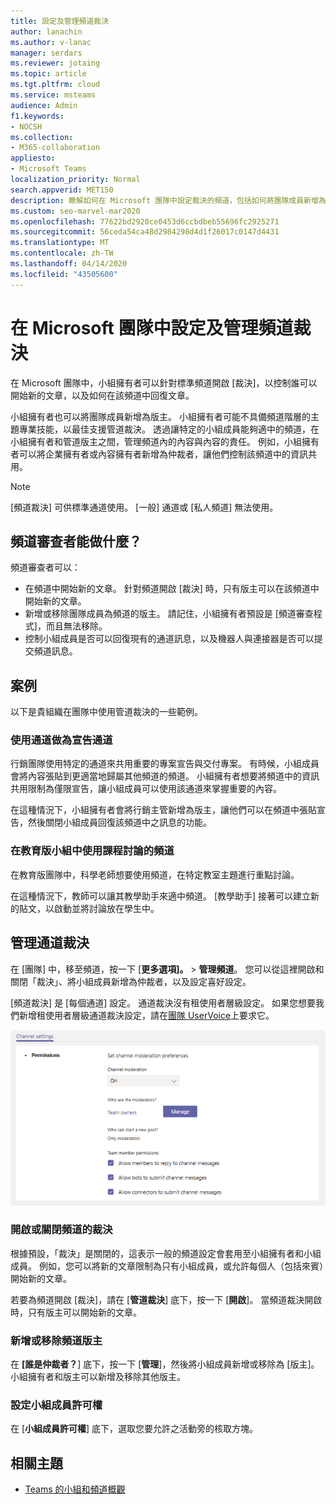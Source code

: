 ```yaml
---
title: 設定及管理頻道裁決
author: lanachin
ms.author: v-lanac
manager: serdars
ms.reviewer: jotaing
ms.topic: article
ms.tgt.pltfrm: cloud
ms.service: msteams
audience: Admin
f1.keywords:
- NOCSH
ms.collection:
- M365-collaboration
appliesto:
- Microsoft Teams
localization_priority: Normal
search.appverid: MET150
description: 瞭解如何在 Microsoft 團隊中設定裁決的頻道，包括如何將團隊成員新增為頻道審查程式。
ms.custom: seo-marvel-mar2020
ms.openlocfilehash: 77622bd2920ce0453d6ccbdbeb55696fc2925271
ms.sourcegitcommit: 56ceda54ca48d2984298d4d1f26017c0147d4431
ms.translationtype: MT
ms.contentlocale: zh-TW
ms.lasthandoff: 04/14/2020
ms.locfileid: "43505600"
---
```

# <a name="set-up-and-manage-channel-moderation-in-microsoft-teams"></a>在 Microsoft 團隊中設定及管理頻道裁決

在 Microsoft 團隊中，小組擁有者可以針對標準頻道開啟 [裁決]，以控制誰可以開始新的文章，以及如何在該頻道中回復文章。

小組擁有者也可以將團隊成員新增為版主。 小組擁有者可能不具備頻道階層的主題專業技能，以最佳支援管道裁決。 透過讓特定的小組成員能夠適中的頻道，在小組擁有者和管道版主之間，管理頻道內的內容與內容的責任。 例如，小組擁有者可以將企業擁有者或內容擁有者新增為仲裁者，讓他們控制該頻道中的資訊共用。

> [!NOTE]
> [頻道裁決] 可供標準通道使用。 [一般] 通道或 [私人頻道] 無法使用。

## <a name="what-can-a-channel-moderator-do"></a>頻道審查者能做什麼？

頻道審查者可以：

- 在頻道中開始新的文章。 針對頻道開啟 [裁決] 時，只有版主可以在該頻道中開始新的文章。
- 新增或移除團隊成員為頻道的版主。 請記住，小組擁有者預設是 [頻道審查程式]，而且無法移除。
- 控制小組成員是否可以回復現有的通道訊息，以及機器人與連接器是否可以提交頻道訊息。

## <a name="scenarios"></a>案例

以下是貴組織在團隊中使用管道裁決的一些範例。

### <a name="use-a-channel-as-an-announcement-channel"></a>使用通道做為宣告通道

行銷團隊使用特定的通道來共用重要的專案宣告與交付專案。 有時候，小組成員會將內容張貼到更適當地歸屬其他頻道的頻道。 小組擁有者想要將頻道中的資訊共用限制為僅限宣告，讓小組成員可以使用該通道來掌握重要的內容。

在這種情況下，小組擁有者會將行銷主管新增為版主，讓他們可以在頻道中張貼宣告，然後關閉小組成員回復該頻道中之訊息的功能。

### <a name="use-a-channel-for-class-discussions-in-teams-for-education"></a>在教育版小組中使用課程討論的頻道

在教育版團隊中，科學老師想要使用頻道，在特定教室主題進行重點討論。

在這種情況下，教師可以讓其教學助手來適中頻道。 [教學助手] 接著可以建立新的貼文，以啟動並將討論放在學生中。

## <a name="manage-channel-moderation"></a>管理通道裁決

在 [團隊] 中，移至頻道，按一下 [**更多選項]。** > **管理頻道**。 您可以從這裡開啟和關閉「裁決」、將小組成員新增為仲裁者，以及設定喜好設定。

[頻道裁決] 是 [每個通道] 設定。 通道裁決沒有租使用者層級設定。 如果您想要我們新增租使用者層級通道裁決設定，請在[團隊 UserVoice](https://microsoftteams.uservoice.com/)上要求它。

![manage-channel-moderation-in-teams-preferences .png](media/manage-channel-moderation-in-teams-preferences.png)

### <a name="turn-on-or-turn-off-moderation-for-a-channel"></a>開啟或關閉頻道的裁決

根據預設，「裁決」是關閉的，這表示一般的頻道設定會套用至小組擁有者和小組成員。 例如，您可以將新的文章限制為只有小組成員，或允許每個人（包括來賓）開始新的文章。

若要為頻道開啟 [裁決]，請在 [**管道裁決**] 底下，按一下 [**開啟**]。 當頻道裁決開啟時，只有版主可以開始新的文章。 

### <a name="add-or-remove-channel-moderators"></a>新增或移除頻道版主

在 **[誰是仲裁者？**] 底下，按一下 [**管理**]，然後將小組成員新增或移除為 [版主]。 小組擁有者和版主可以新增及移除其他版主。  

### <a name="set-team-member-permissions"></a>設定小組成員許可權

在 [**小組成員許可權**] 底下，選取您要允許之活動旁的核取方塊。

## <a name="related-topics"></a>相關主題

- [Teams 的小組和頻道概觀](teams-channels-overview.md)

